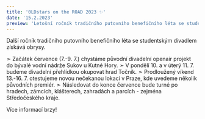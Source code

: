 ```yaml
---
title: '0LDstars on the ROAD 2023 ✨'
date: '15.2.2023'
preview: 'Letošní ročník tradičního putovního benefičního léta se studentským divadlem získává obrysy. Připravte si diáře! A co vás čeká?'
--- 
```

Další ročník tradičního putovního benefičního léta se studentským divadlem získává obrysy. 

➣ Začátek července (7.-9. 7.) chystáme původní divadelní openair projekt do bývalé vodní nádrže Sukov u Kutné Hory. 
➣ V pondělí 10. a v úterý 11. 7. budeme divadelní přehlídkou okupovat hrad Točník. 
➣ Prodloužený víkend 13.-16. 7. otestujeme novou nečekanou lokaci v Praze, kde uvedeme několik původních premiér. 
➣ Následovat do konce července bude turné po hradech, zámcích, klášterech, zahradách a parcích - zejména Středočeského kraje.


Více informací brzy!
